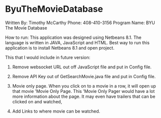 # ByuTheMovieDatabase

Written By: Timothy McCarthy
Phone: 408-410-3156
Program Name: BYU The Movie Database

How to run:
This application was designed using Netbeans 8.1. The language is written in JAVA, JavaScript and HTML.
Best way to run this application is to install Netbeans 8.1 and open project.

This that I would include in future version:

1) Remove websocket URL out off JavaScript file and put in Config file.

2) Remove API Key out of GetSearchMovie.java file and put in Config file.

3) Movie only page.
    When you click on to a movie in a row, it will open up that movie 'Movie Only Page.
    This 'Movie Only Pager would have a lot more information about the page.
    It may even have trailers that can be clicked on and watched,

4) Add Links to where movie can be watched.
  
